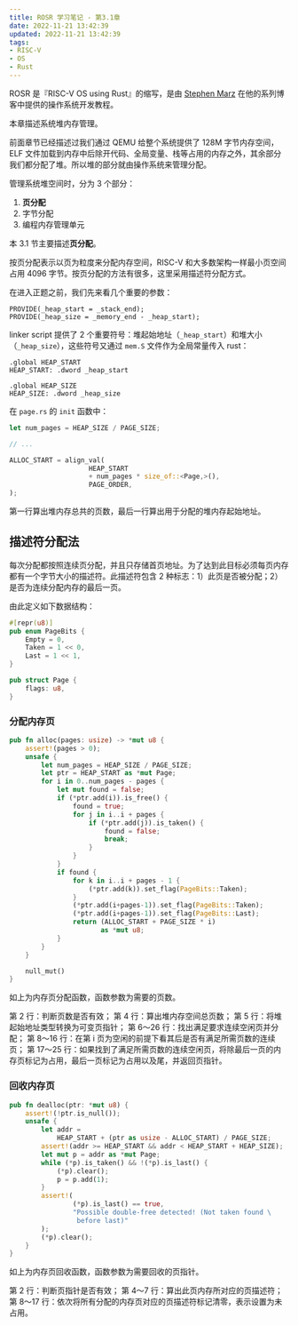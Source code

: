 ```yaml
---
title: ROSR 学习笔记 - 第3.1章
date: 2022-11-21 13:42:39
updated: 2022-11-21 13:42:39
tags:
- RISC-V
- OS
- Rust
---
```


ROSR 是『RISC-V OS using Rust』的缩写，是由 [Stephen Marz](https://osblog.stephenmarz.com/) 在他的系列博客中提供的操作系统开发教程。

本章描述系统堆内存管理。

前面章节已经描述过我们通过 QEMU 给整个系统提供了 128M 字节内存空间，ELF 文件加载到内存中后除开代码、全局变量、栈等占用的内存之外，其余部分我们都分配了堆。所以堆的部分就由操作系统来管理分配。

管理系统堆空间时，分为 3 个部分：

1. **页分配**
2. 字节分配
3. 编程内存管理单元

本 3.1 节主要描述**页分配**。

<!-- more -->

按页分配表示以页为粒度来分配内存空间，RISC-V 和大多数架构一样最小页空间占用 4096 字节。按页分配的方法有很多，这里采用描述符分配方式。

在进入正题之前，我们先来看几个重要的参数：

```plaintext
PROVIDE(_heap_start = _stack_end);
PROVIDE(_heap_size = _memory_end - _heap_start);
```

linker script 提供了 2 个重要符号：堆起始地址（`_heap_start`）和堆大小（`_heap_size`），这些符号又通过 `mem.S` 文件作为全局常量传入 rust：

```
.global HEAP_START
HEAP_START: .dword _heap_start

.global HEAP_SIZE
HEAP_SIZE: .dword _heap_size
```

在 `page.rs` 的 `init` 函数中：

```rust
let num_pages = HEAP_SIZE / PAGE_SIZE;

// ...

ALLOC_START = align_val(
                    HEAP_START
                    + num_pages * size_of::<Page,>(),
                    PAGE_ORDER,
);
```

第一行算出堆内存总共的页数，最后一行算出用于分配的堆内存起始地址。

## 描述符分配法

每次分配都按照连续页分配，并且只存储首页地址。为了达到此目标必须每页内存都有一个字节大小的描述符。此描述符包含 2 种标志：1）此页是否被分配；2）是否为连续分配内存的最后一页。

由此定义如下数据结构：

```rust
#[repr(u8)]
pub enum PageBits {
    Empty = 0,
    Taken = 1 << 0,
    Last = 1 << 1,
}

pub struct Page {
    flags: u8,
}
```

### 分配内存页

```rust
pub fn alloc(pages: usize) -> *mut u8 {
    assert!(pages > 0);
    unsafe {
        let num_pages = HEAP_SIZE / PAGE_SIZE;
        let ptr = HEAP_START as *mut Page;
        for i in 0..num_pages - pages {
            let mut found = false;
            if (*ptr.add(i)).is_free() {
                found = true;
                for j in i..i + pages {
                    if (*ptr.add(j)).is_taken() {
                        found = false;
                        break;
                    }
                }
            }
            if found {
                for k in i..i + pages - 1 {
                    (*ptr.add(k)).set_flag(PageBits::Taken);
                }
                (*ptr.add(i+pages-1)).set_flag(PageBits::Taken);
                (*ptr.add(i+pages-1)).set_flag(PageBits::Last);
                return (ALLOC_START + PAGE_SIZE * i)
                       as *mut u8;
            }
        }
    }

    null_mut()
}
```

如上为内存页分配函数，函数参数为需要的页数。

第 2 行：判断页数是否有效；
第 4 行：算出堆内存空间总页数；
第 5 行：将堆起始地址类型转换为可变页指针；
第 6～26 行：找出满足要求连续空闲页并分配；
第 8～16 行：在第 i 页为空闲的前提下看其后是否有满足所需页数的连续页；
第 17～25 行：如果找到了满足所需页数的连续空闲页，将除最后一页的内存页标记为占用，最后一页标记为占用以及尾，并返回页指针。

### 回收内存页

```rust
pub fn dealloc(ptr: *mut u8) {
    assert!(!ptr.is_null());
    unsafe {
        let addr =
            HEAP_START + (ptr as usize - ALLOC_START) / PAGE_SIZE;
        assert!(addr >= HEAP_START && addr < HEAP_START + HEAP_SIZE);
        let mut p = addr as *mut Page;
        while (*p).is_taken() && !(*p).is_last() {
            (*p).clear();
            p = p.add(1);
        }
        assert!(
                (*p).is_last() == true,
                "Possible double-free detected! (Not taken found \
                 before last)"
        );
        (*p).clear();
    }
}
```

如上为内存页回收函数，函数参数为需要回收的页指针。

第 2 行：判断页指针是否有效；
第 4～7 行：算出此页内存所对应的页描述符；
第 8～17 行：依次将所有分配的内存页对应的页描述符标记清零，表示设置为未占用。

